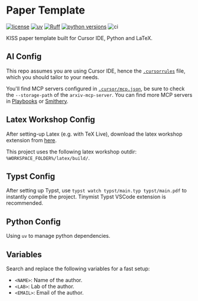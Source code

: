 # Paper Template

[![license](https://img.shields.io/badge/license-MIT-lightgrey.svg)](https://github.com/yp-edu/paper-template/blob/main/LICENSE)
[![uv](https://img.shields.io/endpoint?url=https://raw.githubusercontent.com/astral-sh/uv/main/assets/badge/v0.json)](https://github.com/astral-sh/uv)
[![Ruff](https://img.shields.io/endpoint?url=https://raw.githubusercontent.com/astral-sh/ruff/main/assets/badge/v2.json)](https://github.com/astral-sh/ruff)
[![python versions](https://img.shields.io/badge/python-3.11-blue)](https://www.python.org/downloads/)
![ci](https://github.com/yp-edu/paper-template/actions/workflows/ci.yml/badge.svg)

KISS paper template built for Cursor IDE, Python and LaTeX.

## AI Config

This repo assumes you are using Cursor IDE, hence the [`.cursorrules`](.cursorrules) file, which you should tailor to your needs.

You'll find MCP servers configured in [`.cursor/mcp.json`](.cursor/mcp.json), be sure to check the `--storage-path` of the `arxiv-mcp-server`. You can find more MCP servers in [Playbooks](https://playbooks.com/) or [Smithery](https://smithery.ai/).

## Latex Workshop Config

After setting-up Latex (e.g. with TeX Live), download the latex workshop extension from [here](https://marketplace.visualstudio.com/items?itemName=James-Yu.latex-workshop).

This project uses the following latex workshop outdir: `%WORKSPACE_FOLDER%/latex/build/`.

## Typst Config

After setting up Typst, use `typst watch typst/main.typ typst/main.pdf` to instantly compile the project. Tinymist Typst VSCode extension is recommended.

## Python Config

Using `uv` to manage python dependencies.

## Variables

Search and replace the following variables for a fast setup:

- `<NAME>`: Name of the author.
- `<LAB>`: Lab of the author.
- `<EMAIL>`: Email of the author.
